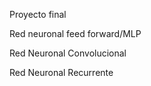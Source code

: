 Proyecto final

Red neuronal feed forward/MLP



Red Neuronal Convolucional




Red Neuronal Recurrente



